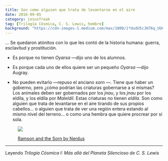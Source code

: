 ```yaml
---
title: Son como alguien que trata de levantarse en el aire
date: 2016-09-05
category: jesusfreak
tag: [Trilogía Cósmica, C. S. Lewis, hombre]
background: "https://cdn-images-1.medium.com/max/1000/1*UudU5cJH76q_UUC1Qz01uA.jpeg"
---
```


… Se quedaron atónitos con lo que les contó de la historia humana:
guerra, esclavitud y prostitución.

- Es porque no tienen *Oyarsa* —dijo uno de los alumnos.

- Es porque cada uno de ellos quiere ser un pequeño *Oyarsa* —dijo Augray.

- No pueden evitarlo —repuso el anciano *sorn* —. Tiene que haber un gobierno, pero ¿cómo podrían las criaturas gobernarse a sí mismas? Los animales deben ser gobernados por los *jnau*, y los *jnau* por los eldila, y los eldila por *Maleldil*. Estas criaturas no tienen *eldila*. Son como alguien que trata de levantarse en el aire tirando de sus propios cabellos… o alguien que trata de ver una región entera estando al mismo nivel del terreno… o como una hembra que quiere procrear por sí sola.

<figure>

![](https://cdn-images-1.medium.com/max/600/1*e39798P8PHkkW9xQUGP8nw.jpeg)

<figcaption>

[Ramson and the Sorn by Nerdus](http://fav.me/d4e5ghl)

</figcaption>
</figure>

* * * 

Leyendo *Trilogía Cósmica I: Más allá del Planeta Silencioso de C. S. Lewis*
